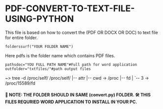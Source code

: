 # PDF-CONVERT-TO-TEXT-FILE-USING-PYTHON

This file is based on  how to convert the (PDF OR DOCX OR DOC) to text  file for entire folder.

```
folderssurf("YOUR FOLDER NAME")
```
Here pdfs is the folder name which contains PDF files.
```
pathsdoc="YOU FULL PATH NAME"#Full path for word application
outfolder="txtfiles/"#path output files 
```
~> tree -d /proc/self/
/proc/self/
|-- attr
|-- cwd -> /proc
|-- fd
|   `-- 3 -> /proc/15589/fd


#### 🔑 NOTE: THE FOLDER SHOULD  IN  SAME (convert.py) FOLDER. 🛠 THIS FILES REQURIED WORD APPLICATION TO INSTALL IN YOUR PC.
